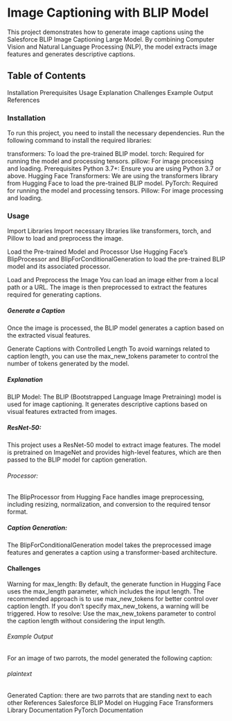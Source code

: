# Image Captioning with BLIP Model


This project demonstrates how to generate image captions using the Salesforce BLIP Image Captioning Large Model. By combining Computer Vision and Natural Language Processing (NLP), the model extracts image features and generates descriptive captions.

## Table of Contents
Installation
Prerequisites
Usage
Explanation
Challenges
Example Output
References

### Installation
To run this project, you need to install the necessary dependencies. Run the following command to install the required libraries:

transformers: To load the pre-trained BLIP model.
torch: Required for running the model and processing tensors.
pillow: For image processing and loading.
Prerequisites
Python 3.7+: Ensure you are using Python 3.7 or above.
Hugging Face Transformers: We are using the transformers library from Hugging Face to load the pre-trained BLIP model.
PyTorch: Required for running the model and processing tensors.
Pillow: For image processing and loading.
### Usage
Import Libraries
Import necessary libraries like transformers, torch, and Pillow to load and preprocess the image.

Load the Pre-trained Model and Processor
Use Hugging Face’s BlipProcessor and BlipForConditionalGeneration to load the pre-trained BLIP model and its associated processor.

Load and Preprocess the Image
You can load an image either from a local path or a URL. The image is then preprocessed to extract the features required for generating captions.

##### Generate a Caption
Once the image is processed, the BLIP model generates a caption based on the extracted visual features.

Generate Captions with Controlled Length
To avoid warnings related to caption length, you can use the max_new_tokens parameter to control the number of tokens generated by the model.

##### Explanation
BLIP Model:
The BLIP (Bootstrapped Language Image Pretraining) model is used for image captioning. It generates descriptive captions based on visual features extracted from images.

##### ResNet-50:
This project uses a ResNet-50 model to extract image features. The model is pretrained on ImageNet and provides high-level features, which are then passed to the BLIP model for caption generation.

###### Processor:
The BlipProcessor from Hugging Face handles image preprocessing, including resizing, normalization, and conversion to the required tensor format.

##### Caption Generation:
The BlipForConditionalGeneration model takes the preprocessed image features and generates a caption using a transformer-based architecture.

#### Challenges
Warning for max_length:
By default, the generate function in Hugging Face uses the max_length parameter, which includes the input length. The recommended approach is to use max_new_tokens for better control over caption length. If you don’t specify max_new_tokens, a warning will be triggered.
How to resolve:
Use the max_new_tokens parameter to control the caption length without considering the input length.

###### Example Output
For an image of two parrots, the model generated the following caption:

###### plaintext

Generated Caption: there are two parrots that are standing next to each other
References
Salesforce BLIP Model on Hugging Face
Transformers Library Documentation
PyTorch Documentation
